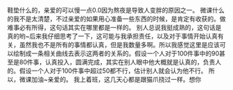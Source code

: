 鞋垫什么的，亲爱的可以慢一点0.0因为熬夜是导致人变胖的原因之一。
微课什么的我不是太清楚，不过亲爱的如果用心准备一些东西的时候，是肯定有收获的。做难事必有所得，这句话其实在哪里都是一样的。
别人总说我挺成熟的，这句话是真的哟~后来我仔细思考了一下，这可能与我承担责任，以及对于事情开始认真有关，虽然我也不是所有的事情都认真，但是我数量多啊。所以我感觉这里是应该可以绘制成一条相关曲线去表示这两者的关系的。假设一个人对于100件事中的90甚至是80件事，认真投入，圆满完成，其实在别人眼中他大概就是认真的，负责人的。假设一个人对于100件事中超过50都不行，估计别人就会认为他不行。
所以，微课加油~亲爱的。
我上着班，这几天心都是跟猫爪挠过一样。想你
